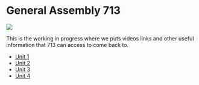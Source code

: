 # General Assembly 713

![](https://github.com/romebell/general_assembly_713/blob/master/sei_713.png)

This is the working in progress where we puts videos links and other useful information that 713 can access to come back to.

- [Unit 1](https://github.com/romebell/general_assembly_713/blob/master/unit_one.md)
- [Unit 2](https://github.com/romebell/general_assembly_713/blob/master/unit_two.md)
- [Unit 3](https://github.com/romebell/general_assembly_713/blob/master/unit_three.md)
- [Unit 4](https://github.com/romebell/general_assembly_713/blob/master/unit_four.md)
